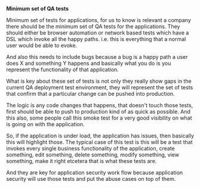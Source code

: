 **Minimum set of QA tests**

Minimum set of tests for applications, for us to know is relevant a company there should be the minimum set of QA tests for the applications. They should either be browser automation or network based tests which have a DSL which invoke all the happy paths. i.e. this is everything that a normal user would be able to evoke.

And also this needs to include bugs because a bug is a happy path a user does X and something Y happens and basically what you do is you represent the functionality of that application.

What is key about these set of tests is not only they really show gaps in the current QA deployment test environment, they will represent the set of tests that confirm that a particular change can be pushed into production.

The logic is any code changes that happens, that doesn't touch those tests, first should be able to push to production kind of as quick as possible. And this also, some people call this smoke test for a very good visibility on what is going on with the application.

So, if the application is under load, the application has issues, then basically this will highlight those. The typical case of this test is this will be a test that invokes every single business functionality of the application, create something, edit something, delete something, modify something, view something, make it right etcetera  that is what these tests are.

And they are key for application security work flow because application security will use those tests and put the abuse cases on top of them.
